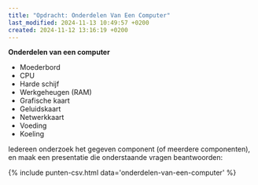 ```yaml
---
title: "Opdracht: Onderdelen Van Een Computer"
last_modified: 2024-11-13 10:49:57 +0200
created: 2024-11-12 13:16:19 +0200
---
```


**Onderdelen van een computer**
- Moederbord
- CPU
- Harde schijf
- Werkgeheugen (RAM)
- Grafische kaart
- Geluidskaart
- Netwerkkaart
- Voeding
- Koeling

Iedereen onderzoek het gegeven component (of meerdere componenten), en maak een presentatie die onderstaande vragen beantwoorden:

{% include punten-csv.html data='onderdelen-van-een-computer' %} 
